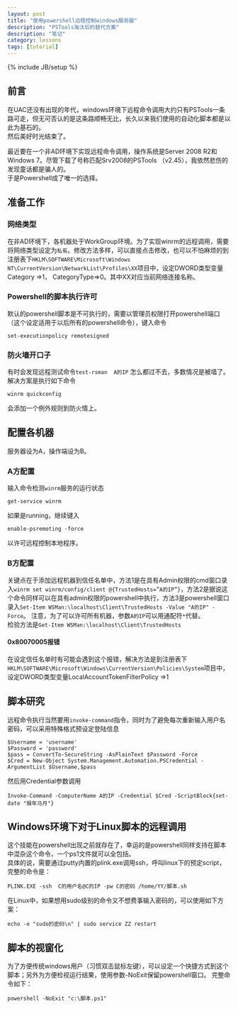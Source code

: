 ```yaml
---
layout: post
title: "使用powershell远程控制windows服务器"
description: "PSTools淘汰后的替代方案"
description: "笔记"
category: lessons
tags: [tutorial]
---
```

{% include JB/setup %}


##  前言

  在UAC还没有出现的年代，windows环境下远程命令调用大约只有PSTools一条路可走，但无可否认的是这条路顺畅无比，长久以来我们使用的自动化脚本都是以此为基石的。  
  然后美好时光结束了。
  
  最近要在一个非AD环境下实现远程命令调用，操作系统是Server 2008 R2和Windows 7。尽管下载了号称匹配Srv2008的PSTools （v2.45），我依然悲伤的发现童话都是骗人的。  
  于是Powershell成了唯一的选择。
  
##  准备工作

###  网络类型
  
  在非AD环境下，各机器处于WorkGroup环境。为了实现winrm的远程调用，需要将网络类型设定为`私有`。修改方法多样，可以直接点击修改，也可以不怕麻烦的到注册表下`HKLM\SOFTWARE\Microsoft\Windows NT\CurrentVersion\NetwarkList\Profiles\XX`项目中，设定DWORD类型变量 Category =>1， CategoryType=>0。其中XX对应当前网络连接名称。
  
### Powershell的脚本执行许可

  默认的powershell脚本是不可执行的，需要以管理员权限打开powershell端口（这个设定适用于以后所有的powershell命令），键入命令  
  
	set-executionpolicy remotesigned  
  
### 防火墙开口子

  有时会发现远程测试命令`test-rsman  A的IP`  怎么都过不去，多数情况是被墙了。解决方案是执行如下命令  
  
	winrm quickconfig
	
  会添加一个例外规则到防火情上。

## 配置各机器  
  
  服务器设为A，操作端设为B。
  
### A方配置

  输入命令检测`winrm`服务的运行状态
  
	get-service winrm

  如果是running，继续键入
  
	enable-psremoting -force
	
  以许可远程控制本地程序。

### B方配置

  关键点在于添加远程机器到信任名单中，方法1是在具有Admin权限的cmd窗口录入`winrm set winrm/config/client @{TrustedHosts=”A的IP”}`，方法2是据说这个命令同样可以在具有admin权限的powershell中执行，方法3是powershell窗口录入`Set-Item WSMan:\localhost\Client\TrustedHosts -Value "A的IP" -Force`。 注意，为了可以许可所有机器，参数`A的IP`可以用通配符`*`代替。  
  检验方法是`Get-Item WSMan:\localhost\Client\TrustedHosts`

#### 0x80070005报错

  在设定信任名单时有可能会遇到这个报错，解决方法是到注册表下`HKLM\SOFTWARE\Microsoft\Windows\CurrentVersion\Policies\System`项目中，设定DWORD类型变量LocalAccountTokenFilterPolicy =>1
  

## 脚本研究

  远程命令执行当然要用`invoke-command`指令，同时为了避免每次重新输入用户名密码，可以采用特殊格式预设定登陆信息  
  
	$Username = 'username'
	$Password = 'password'
	$pass = ConvertTo-SecureString -AsPlainText $Password -Force
	$Cred = New-Object System.Management.Automation.PSCredential -ArgumentList $Username,$pass
  
  然后用Credential参数调用  
  
	Invoke-Command -ComputerName A的IP -Credential $Cred -ScriptBlock{set-date "猴年马月"}
	
##  Windows环境下对于Linux脚本的远程调用

  这个技能在powershell出现之前就存在了，幸运的是powershell同样支持在脚本中混杂这个命令，一个ps1文件就可以全包括。  
  具体的说，需要通过putty内置的plink.exe调用ssh，呼叫linux下的预定script，完整的命令是：  
  
	PLINK.EXE -ssh  C的用户名@C的IP -pw C的密码 /home/YY/脚本.sh
	
  在Linux中，如果想用sudo级别的命令又不想费事输入密码的，可以使用如下方案：  
  
	echo -e "sudo的密码\n" | sudo service ZZ restart
	
##  脚本的视窗化

  为了方便传统windows用户（习惯双击鼠标左键），可以设定一个快捷方式到这个脚本；另外为方便检视运行结果，使用参数-NoExit保留powershell窗口。 完整命令如下：  
  
	powershell -NoExit "c:\脚本.ps1"